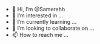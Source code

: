 - 👋 Hi, I’m @Samerehh
- 👀 I’m interested in ...
- 🌱 I’m currently learning ...
- 💞️ I’m looking to collaborate on ...
- 📫 How to reach me ...

<!---
Samerehh/Samerehh is a ✨ special ✨ repository because its `README.md` (this file) appears on your GitHub profile.
You can click the Preview link to take a look at your changes.
--->
